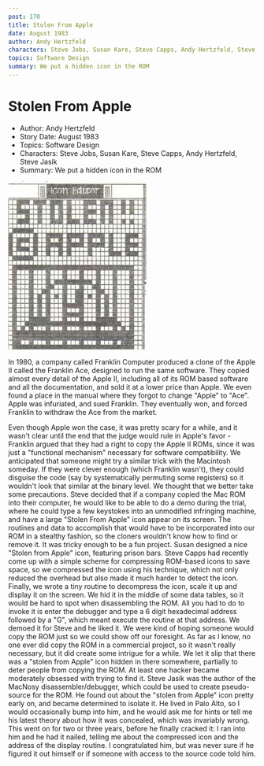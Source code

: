 ```yaml
---
post: 170
title: Stolen From Apple
date: August 1983
author: Andy Hertzfeld
characters: Steve Jobs, Susan Kare, Steve Capps, Andy Hertzfeld, Steve Jasik
topics: Software Design
summary: We put a hidden icon in the ROM
---
```


# Stolen From Apple
* Author: Andy Hertzfeld
* Story Date: August 1983
* Topics: Software Design
* Characters: Steve Jobs, Susan Kare, Steve Capps, Andy Hertzfeld, Steve Jasik
* Summary: We put a hidden icon in the ROM

![the secret 'Stolen From Apple' icon](images/Macintosh/stolen_from_apple.jpg) 

    
In 1980, a company called Franklin Computer produced a clone of the Apple II called the Franklin Ace, designed to run the same software.  They copied almost every detail of the Apple II, including all of its ROM based software and all the documentation, and sold it at a lower price than Apple.   We even found a place in the manual where they forgot to change "Apple" to "Ace".   Apple was infuriated, and sued Franklin.  They eventually won, and forced Franklin to withdraw the Ace from the market.

Even though Apple won the case, it was pretty scary for a while, and it wasn't clear until the end that the judge would rule in Apple's favor - Franklin argued that they had a right to copy the Apple II ROMs, since it was just a "functional mechanism" necessary for software compatibility.  We anticipated that someone might try a similar trick with the Macintosh someday.  If they were clever enough (which Franklin wasn't), they could disguise the code (say by systematically permuting some registers) so it wouldn't look that similar at the binary level.  We thought that we better take some precautions.
Steve decided that if a company copied the Mac ROM into their computer, he would like to be able to do a demo during the trial, where he could type a few keystokes into an unmodified infringing machine, and have a large "Stolen From Apple" icon appear on its screen.  The routines and data to accomplish that would have to be incorporated into our ROM in a stealthy fashion, so the cloners wouldn't know how to find or remove it.
It was tricky enough to be a fun project.  Susan designed a nice "Stolen from Apple" icon, featuring prison bars.  Steve Capps had recently come up with a simple scheme for compressing ROM-based icons to save space, so we compressed the icon using his technique, which not only reduced the overhead but also made it much harder to detect the icon.  Finally, we wrote a tiny routine to decompress the icon, scale it up and display it on the screen.  We hid it in the middle of some data tables, so it would be hard to spot when disassembling the ROM.
All you had to do to invoke it is enter the debugger and type a 6 digit hexadecimal address followed by a "G", which meant execute the routine at that address.  We demoed it for Steve and he liked it.  We were kind of hoping someone would copy the ROM just so we could show off our foresight.
As far as I know, no one ever did copy the ROM in a commercial project, so it wasn't really necessary, but it did create some intrigue for a while.  We let it slip that there was a "stolen from Apple" icon hidden in there somewhere, partially to deter people from copying the ROM.  At least one hacker became moderately obsessed with trying to find it.
Steve Jasik was the author of the MacNosy disassembler/debugger, which could be used to create pseudo-source for the ROM.  He found out about the "stolen from Apple" icon pretty early on, and became determined to isolate it.  He lived in Palo Alto, so I would occasionally bump into him, and he would ask me for hints or tell me his latest theory about how it was concealed, which was invariably wrong.
This went on for two or three years, before he finally cracked it: I ran into him and he had it nailed,  telling me about the compressed icon and the address of the display routine.  I congratulated him, but was never sure if he figured it out himself or if someone with access to the source code told him.

